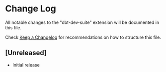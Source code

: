 # Change Log

All notable changes to the "dbt-dev-suite" extension will be documented in this file.

Check [Keep a Changelog](http://keepachangelog.com/) for recommendations on how to structure this file.

## [Unreleased]

- Initial release